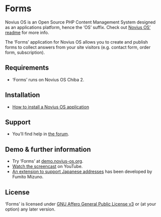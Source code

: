 # Forms

Novius OS is an Open Source PHP Content Management System designed as an applications platform, hence the ‘OS’ suffix. Check out [Novius OS’ readme](http://github.com/novius-os/novius-os#readme) for more info.

The ‘Forms’ application for Novius OS allows you to create and publish forms to collect answers from your site visitors (e.g. contact form, order form, subscription).

## Requirements

* ‘Forms’ runs on Novius OS Chiba 2.

## Installation

* [How to install a Novius OS application](http://community.novius-os.org/how-to-install-a-nos-app.html)

## Support

* You’ll find help in [the forum](http://forums.novius-os.org/en).

## Demo & further information

* Try ‘Forms’ at [demo.novius-os.org](http://demo.novius-os.org/admin).
* [Watch the screencast](http://www.youtube.com/watch?v=mptrVkmsw5g&list=PL49B38887F978ED5E) on YouTube.
* [An extension to support Japanese addresses](https://github.com/ounziw/jaaddress) has been developed by Fumito Mizuno.

## License

‘Forms’ is licensed under [GNU Affero General Public License v3](http://www.gnu.org/licenses/agpl-3.0.html) or (at your option) any later version.